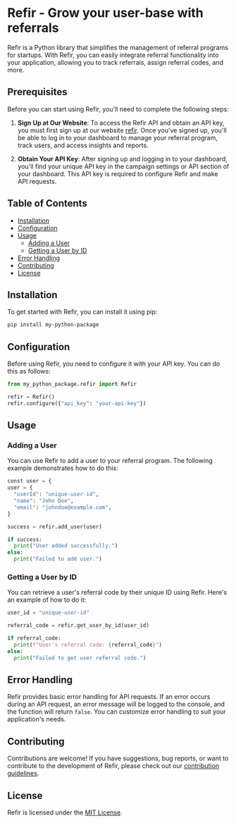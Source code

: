 # Refir - Grow your user-base with referrals

Refir is a Python library that simplifies the management of referral programs for startups. With Refir, you can easily integrate referral functionality into your application, allowing you to track referrals, assign referral codes, and more.

## Prerequisites

Before you can start using Refir, you'll need to complete the following steps:

1. **Sign Up at Our Website**: To access the Refir API and obtain an API key, you must first sign up at our website [refir](https://refir.xyz). Once you've signed up, you'll be able to log in to your dashboard to manage your referral program, track users, and access insights and reports.

2. **Obtain Your API Key**: After signing up and logging in to your dashboard, you'll find your unique API key in the campaign settings or API section of your dashboard. This API key is required to configure Refir and make API requests.

## Table of Contents

- [Installation](#installation)
- [Configuration](#configuration)
- [Usage](#usage)
  - [Adding a User](#adding-a-user)
  - [Getting a User by ID](#getting-a-user-by-id)
- [Error Handling](#error-handling)
- [Contributing](#contributing)
- [License](#license)

## Installation

To get started with Refir, you can install it using pip:

```bash
pip install my-python-package
```

## Configuration

Before using Refir, you need to configure it with your API key. You can do this as follows:

```python
from my_python_package.refir import Refir

refir = Refir()
refir.configure({"api_key": "your-api-key"})
```

## Usage

### Adding a User

You can use Refir to add a user to your referral program. The following example demonstrates how to do this:

```python
const user = {
user = {
  "userId": "unique-user-id",
  "name": "John Doe",
  "email": "johndoe@example.com",
}

success = refir.add_user(user)

if success:
  print("User added successfully.")
else:
  print("Failed to add user.")

```

### Getting a User by ID

You can retrieve a user's referral code by their unique ID using Refir. Here's an example of how to do it:

```python
user_id = "unique-user-id"

referral_code = refir.get_user_by_id(user_id)

if referral_code:
  print(f"User's referral code: {referral_code}")
else:
  print("Failed to get user referral code.")

```

## Error Handling

Refir provides basic error handling for API requests. If an error occurs during an API request, an error message will be logged to the console, and the function will return `false`. You can customize error handling to suit your application's needs.

## Contributing

Contributions are welcome! If you have suggestions, bug reports, or want to contribute to the development of Refir, please check out our [contribution guidelines](CONTRIBUTING.md).

## License

Refir is licensed under the [MIT License](LICENSE).

